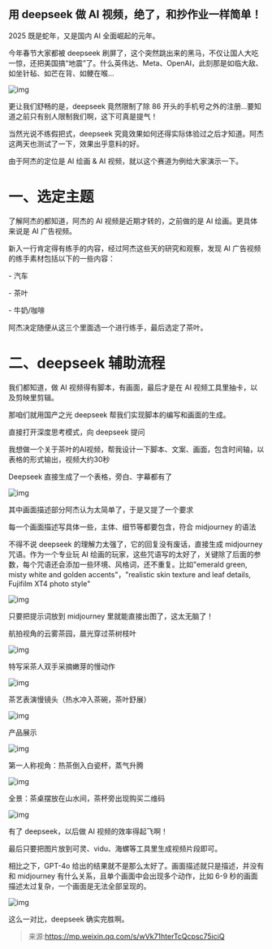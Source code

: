 ## 用 deepseek 做 AI 视频，绝了，和抄作业一样简单！

2025 既是蛇年，又是国内 AI 全面崛起的元年。

今年春节大家都被 deepseek 刷屏了，这个突然跳出来的黑马，不仅让国人大吃一惊，还把美国搞“地震”了。什么英伟达、Meta、OpenAI，此刻那是如临大敌、如坐针毡、如芒在背、如鲠在喉...

![img](https://pic.yupi.icu/yuyi/1739501873622-c21924f9-e530-4c9b-961d-9900e10e575b.webp)

更让我们舒畅的是，deepseek 竟然限制了除 86 开头的手机号之外的注册...要知道之前只有别人限制我们啊，这下可真是提气！

当然光说不练假把式，deepseek 究竟效果如何还得实际体验过之后才知道。阿杰这两天也测试了一下，效果出乎意料的好。

由于阿杰的定位是 AI 绘画 & AI 视频，就以这个赛道为例给大家演示一下。

# 一、选定主题

了解阿杰的都知道，阿杰的 AI 视频是近期才转的，之前做的是 AI 绘画。更具体来说是 AI 广告视频。

新入一行肯定得有练手的内容，经过阿杰这些天的研究和观察，发现 AI 广告视频的练手素材包括以下的一些内容：

\- 汽车

\- 茶叶

\- 牛奶/咖啡

阿杰决定随便从这三个里面选一个进行练手，最后选定了茶叶。

# 二、deepseek 辅助流程

我们都知道，做 AI 视频得有脚本，有画面，最后才是在 AI 视频工具里抽卡，以及剪映里剪辑。

那咱们就用国产之光 deepseek 帮我们实现脚本的编写和画面的生成。

直接打开深度思考模式，向 deepseek 提问

我想做一个关于茶叶的AI视频，帮我设计一下脚本、文案、画面，包含时间轴，以表格的形式输出，视频大约30秒

Deepseek 直接生成了一个表格，旁白、字幕都有了

![img](https://pic.yupi.icu/yuyi/1739501873598-cf144997-c328-45f5-9e26-c1f639860f09.webp)

其中画面描述部分阿杰认为太简单了，于是又提了一个要求

每一个画面描述写具体一些，主体、细节等都要包含，符合 midjourney 的语法

不得不说 deepseek 的理解力太强了，它的回复没有废话，直接生成 midjourney 咒语。作为一个专业玩 AI 绘画的玩家，这些咒语写的太好了，关键除了后面的参数，每个咒语还会添加一些环境、风格词，还不重复。比如"emerald green, misty white and golden accents"，"realistic skin texture and leaf details, Fujifilm XT4 photo style"

![img](https://pic.yupi.icu/yuyi/1739501873590-3208b95a-5b2f-4461-8698-2252b7e87b43.webp)

只要把提示词放到 midjourney 里就能直接出图了，这太无脑了！

航拍视角的云雾茶园，晨光穿过茶树枝叶

![img](https://pic.yupi.icu/yuyi/1739501873606-22dfd3fb-242f-4945-82fb-7b3ea2590e67.webp)

特写采茶人双手采摘嫩芽的慢动作

![img](https://pic.yupi.icu/yuyi/1739501873618-88b1d098-bcb2-4ff1-a8ae-74eefebfd89a.webp)

茶艺表演慢镜头（热水冲入茶碗，茶叶舒展）

![img](https://pic.yupi.icu/yuyi/1739501874033-c49f5fb7-5642-4571-8063-349bb99ae1f2.webp)

产品展示

![img](https://pic.yupi.icu/yuyi/1739501874003-3c2e7ece-02d2-4f49-a7f3-5ef0e30cb9e4.webp)

第一人称视角：热茶倒入白瓷杯，蒸气升腾

![img](https://pic.yupi.icu/yuyi/1739501874041-33df3465-b0ab-4f3e-ab21-f576dca46772.webp)

全景：茶桌摆放在山水间，茶杯旁出现购买二维码

![img](https://pic.yupi.icu/yuyi/1739501874033-a461a796-2c92-4bea-b67b-e7dba5fa3297.webp)

有了 deepseek，以后做 AI 视频的效率得起飞啊！

最后只要把图片放到可灵、vidu、海螺等工具里生成视频片段即可。

相比之下，GPT-4o 给出的结果就不是那么太好了。画面描述就只是描述，并没有和 midjourney 有什么关系，且单个画面中会出现多个动作，比如 6-9 秒的画面描述太过复杂，一个画面是无法全部呈现的。

![img](https://pic.yupi.icu/yuyi/1739501874089-522c2fb0-2dc5-4195-a699-0d46432ede55.webp)

这么一对比，deepseek 确实完胜啊。



> 来源:https://mp.weixin.qq.com/s/wVk71hterTcQcpsc75iciQ